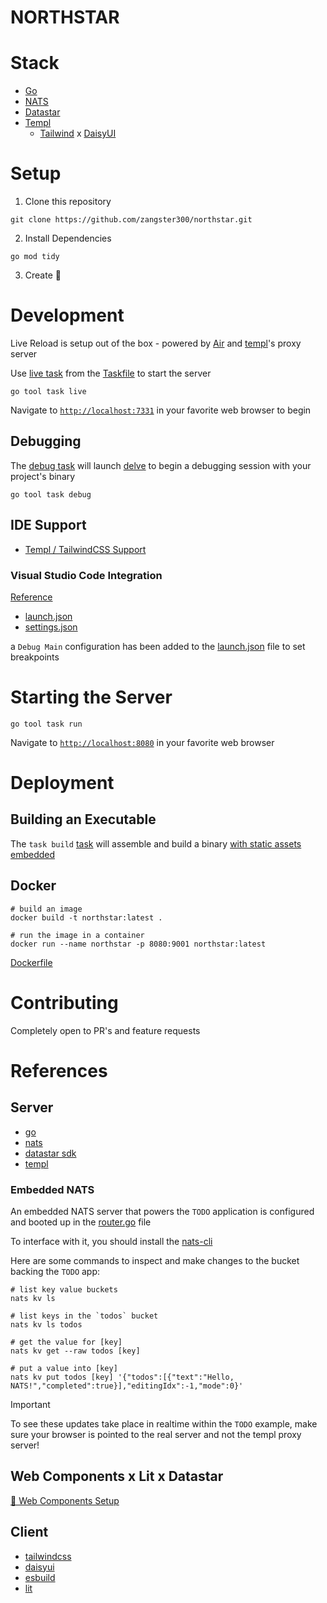 # NORTHSTAR

# Stack

- [Go](https://go.dev/doc/)
- [NATS](https://docs.nats.io/)
- [Datastar](https://github.com/starfederation/datastar)
- [Templ](https://templ.guide/)
  - [Tailwind](https://tailwindcss.com/) x [DaisyUI](https://daisyui.com/)

# Setup

1. Clone this repository

```shell
git clone https://github.com/zangster300/northstar.git
```

2. Install Dependencies

```shell
go mod tidy
```

3. Create 🚀

# Development

Live Reload is setup out of the box - powered by [Air](https://github.com/air-verse/air) and [templ](https://templ.guide/developer-tools/live-reload-with-other-tools#putting-it-all-together)'s proxy server

Use [live task](./Taskfile.yml#L75) from the [Taskfile](https://taskfile.dev/) to start the server

```shell
go tool task live
```

Navigate to [`http://localhost:7331`](http://localhost:7331) in your favorite web browser to begin

## Debugging

The [debug task](./Taskfile.yml#L37) will launch [delve](https://github.com/go-delve/delve) to begin a debugging session with your project's binary

```shell
go tool task debug
```

## IDE Support

- [Templ / TailwindCSS Support](https://templ.guide/commands-and-tools/ide-support)

### Visual Studio Code Integration

[Reference](https://code.visualstudio.com/docs/languages/go)

- [launch.json](./.vscode/launch.json)
- [settings.json](./.vscode/settings.json)

a `Debug Main` configuration has been added to the [launch.json](./.vscode/launch.json) file to set breakpoints

# Starting the Server

```shell
go tool task run
```

Navigate to [`http://localhost:8080`](http://localhost:8080) in your favorite web browser

# Deployment

## Building an Executable

The `task build` [task](./Taskfile.yml#29) will assemble and build a binary [with static assets embedded](./cmd/web/static_prod.go#L14)

## Docker

```shell
# build an image
docker build -t northstar:latest .

# run the image in a container
docker run --name northstar -p 8080:9001 northstar:latest
```

[Dockerfile](./Dockerfile)

# Contributing

Completely open to PR's and feature requests

# References

## Server

- [go](https://go.dev/)
- [nats](https://docs.nats.io/)
- [datastar sdk](https://github.com/starfederation/datastar/tree/develop/sdk)
- [templ](https://templ.guide/)

### Embedded NATS

An embedded NATS server that powers the `TODO` application is configured and booted up in the [router.go](./internal/routes/router.go#L26) file

To interface with it, you should install the [nats-cli](https://github.com/nats-io/natscli)

Here are some commands to inspect and make changes to the bucket backing the `TODO` app:

```shell
# list key value buckets
nats kv ls

# list keys in the `todos` bucket
nats kv ls todos

# get the value for [key]
nats kv get --raw todos [key]

# put a value into [key]
nats kv put todos [key] '{"todos":[{"text":"Hello, NATS!","completed":true}],"editingIdx":-1,"mode":0}'
```

> [!IMPORTANT]
> To see these updates take place in realtime within the `TODO` example, make sure your browser is pointed to the real server and not the templ proxy server!

## Web Components x Lit x Datastar

[🔗 Web Components Setup](./internal/ui/libs/lit/README.md)

## Client

- [tailwindcss](https://tailwindcss.com/)
- [daisyui](https://daisyui.com/)
- [esbuild](https://esbuild.github.io/)
- [lit](https://lit.dev/)
